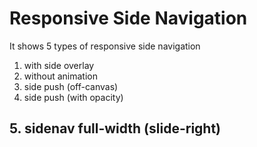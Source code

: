 # Responsive Side Navigation

It shows 5 types of responsive side navigation

1. with side overlay
2. without animation
3. side push (off-canvas)
4. side push (with opacity)
## 5. sidenav full-width (slide-right)
